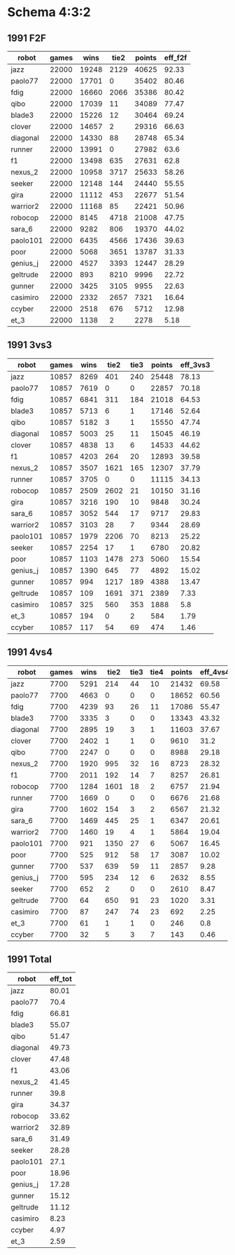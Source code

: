 Schema 4:3:2
============

1991 F2F
--------

robot|games|wins|tie2|points|eff_f2f
-----|-----|----|----|------|-------
jazz|22000|19248|2129|40625|92.33
paolo77|22000|17701|0|35402|80.46
fdig|22000|16660|2066|35386|80.42
qibo|22000|17039|11|34089|77.47
blade3|22000|15226|12|30464|69.24
clover|22000|14657|2|29316|66.63
diagonal|22000|14330|88|28748|65.34
runner|22000|13991|0|27982|63.6
f1|22000|13498|635|27631|62.8
nexus_2|22000|10958|3717|25633|58.26
seeker|22000|12148|144|24440|55.55
gira|22000|11112|453|22677|51.54
warrior2|22000|11168|85|22421|50.96
robocop|22000|8145|4718|21008|47.75
sara_6|22000|9282|806|19370|44.02
paolo101|22000|6435|4566|17436|39.63
poor|22000|5068|3651|13787|31.33
genius_j|22000|4527|3393|12447|28.29
geltrude|22000|893|8210|9996|22.72
gunner|22000|3425|3105|9955|22.63
casimiro|22000|2332|2657|7321|16.64
ccyber|22000|2518|676|5712|12.98
et_3|22000|1138|2|2278|5.18

1991 3vs3
---------

robot|games|wins|tie2|tie3|points|eff_3vs3
-----|-----|----|----|----|------|--------
jazz|10857|8269|401|240|25448|78.13
paolo77|10857|7619|0|0|22857|70.18
fdig|10857|6841|311|184|21018|64.53
blade3|10857|5713|6|1|17146|52.64
qibo|10857|5182|3|1|15550|47.74
diagonal|10857|5003|25|11|15045|46.19
clover|10857|4838|13|6|14533|44.62
f1|10857|4203|264|20|12893|39.58
nexus_2|10857|3507|1621|165|12307|37.79
runner|10857|3705|0|0|11115|34.13
robocop|10857|2509|2602|21|10150|31.16
gira|10857|3216|190|10|9848|30.24
sara_6|10857|3052|544|17|9717|29.83
warrior2|10857|3103|28|7|9344|28.69
paolo101|10857|1979|2206|70|8213|25.22
seeker|10857|2254|17|1|6780|20.82
poor|10857|1103|1478|273|5060|15.54
genius_j|10857|1390|645|77|4892|15.02
gunner|10857|994|1217|189|4388|13.47
geltrude|10857|109|1691|371|2389|7.33
casimiro|10857|325|560|353|1888|5.8
et_3|10857|194|0|2|584|1.79
ccyber|10857|117|54|69|474|1.46

1991 4vs4
---------

robot|games|wins|tie2|tie3|tie4|points|eff_4vs4
-----|-----|----|----|----|----|------|--------
jazz|7700|5291|214|44|10|21432|69.58
paolo77|7700|4663|0|0|0|18652|60.56
fdig|7700|4239|93|26|11|17086|55.47
blade3|7700|3335|3|0|0|13343|43.32
diagonal|7700|2895|19|3|1|11603|37.67
clover|7700|2402|1|1|0|9610|31.2
qibo|7700|2247|0|0|0|8988|29.18
nexus_2|7700|1920|995|32|16|8723|28.32
f1|7700|2011|192|14|7|8257|26.81
robocop|7700|1284|1601|18|2|6757|21.94
runner|7700|1669|0|0|0|6676|21.68
gira|7700|1602|154|3|2|6567|21.32
sara_6|7700|1469|445|25|1|6347|20.61
warrior2|7700|1460|19|4|1|5864|19.04
paolo101|7700|921|1350|27|6|5067|16.45
poor|7700|525|912|58|17|3087|10.02
gunner|7700|537|639|59|11|2857|9.28
genius_j|7700|595|234|12|6|2632|8.55
seeker|7700|652|2|0|0|2610|8.47
geltrude|7700|64|650|91|23|1020|3.31
casimiro|7700|87|247|74|23|692|2.25
et_3|7700|61|1|1|0|246|0.8
ccyber|7700|32|5|3|7|143|0.46

1991 Total
----------

robot|eff_tot
-----|-------
jazz|80.01
paolo77|70.4
fdig|66.81
blade3|55.07
qibo|51.47
diagonal|49.73
clover|47.48
f1|43.06
nexus_2|41.45
runner|39.8
gira|34.37
robocop|33.62
warrior2|32.89
sara_6|31.49
seeker|28.28
paolo101|27.1
poor|18.96
genius_j|17.28
gunner|15.12
geltrude|11.12
casimiro|8.23
ccyber|4.97
et_3|2.59
